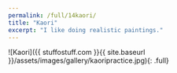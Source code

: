```yaml
---
permalink: /full/14kaori/
title: "Kaori"
excerpt: "I like doing realistic paintings."
---
```


![Kaori]({{ stuffostuff.com }}{{ site.baseurl }}/assets/images/gallery/kaoripractice.jpg){: .full}